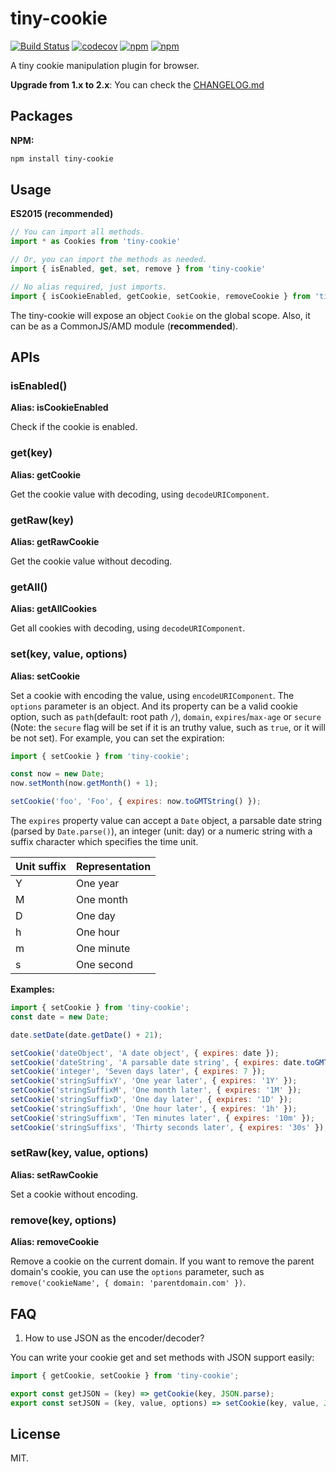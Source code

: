 # tiny-cookie

[![Build Status](https://travis-ci.org/Alex1990/tiny-cookie.svg?branch=master)](https://travis-ci.org/Alex1990/tiny-cookie)
[![codecov](https://codecov.io/gh/Alex1990/tiny-cookie/branch/master/graph/badge.svg)](https://codecov.io/gh/Alex1990/tiny-cookie)
[![npm](https://img.shields.io/npm/dm/tiny-cookie.svg)](https://www.npmjs.com/package/tiny-cookie)
[![npm](https://img.shields.io/npm/v/tiny-cookie.svg)](https://www.npmjs.com/package/tiny-cookie)

A tiny cookie manipulation plugin for browser.

**Upgrade from 1.x to 2.x**: You can check the [CHANGELOG.md](https://github.com/Alex1990/tiny-cookie/blob/master/CHANGELOG.md#v200)

## Packages

**NPM:**

```bash
npm install tiny-cookie
```

## Usage

**ES2015 (recommended)**

```js
// You can import all methods.
import * as Cookies from 'tiny-cookie'

// Or, you can import the methods as needed.
import { isEnabled, get, set, remove } from 'tiny-cookie'

// No alias required, just imports.
import { isCookieEnabled, getCookie, setCookie, removeCookie } from 'tiny-cookie'
```

The tiny-cookie will expose an object `Cookie` on the global scope. Also, it can be as a CommonJS/AMD module (**recommended**).

## APIs

### isEnabled()

**Alias: isCookieEnabled**

Check if the cookie is enabled.

### get(key)

**Alias: getCookie**

Get the cookie value with decoding, using `decodeURIComponent`.

### getRaw(key)

**Alias: getRawCookie**

Get the cookie value without decoding.

### getAll()

**Alias: getAllCookies**

Get all cookies with decoding, using `decodeURIComponent`.

### set(key, value, options)

**Alias: setCookie**

Set a cookie with encoding the value, using `encodeURIComponent`. The `options` parameter is an object. And its property can be a valid cookie option, such as `path`(default: root path `/`), `domain`, `expires`/`max-age` or `secure` (Note: the `secure` flag will be set if it is an truthy value, such as `true`, or it will be not set). For example, you can set the expiration:

```js
import { setCookie } from 'tiny-cookie';

const now = new Date;
now.setMonth(now.getMonth() + 1);

setCookie('foo', 'Foo', { expires: now.toGMTString() });
```

The `expires` property value can accept a `Date` object, a parsable date string (parsed by `Date.parse()`), an integer (unit: day) or a numeric string with a suffix character which specifies the time unit.

| Unit suffix | Representation |
| ----------- | -------------- |
| Y           | One year       |
| M           | One month      |
| D           | One day        |
| h           | One hour       |
| m           | One minute     |
| s           | One second     |

**Examples:**

```js
import { setCookie } from 'tiny-cookie';
const date = new Date;

date.setDate(date.getDate() + 21);

setCookie('dateObject', 'A date object', { expires: date });
setCookie('dateString', 'A parsable date string', { expires: date.toGMTString() });
setCookie('integer', 'Seven days later', { expires: 7 });
setCookie('stringSuffixY', 'One year later', { expires: '1Y' });
setCookie('stringSuffixM', 'One month later', { expires: '1M' });
setCookie('stringSuffixD', 'One day later', { expires: '1D' });
setCookie('stringSuffixh', 'One hour later', { expires: '1h' });
setCookie('stringSuffixm', 'Ten minutes later', { expires: '10m' });
setCookie('stringSuffixs', 'Thirty seconds later', { expires: '30s' });
```

### setRaw(key, value, options)

**Alias: setRawCookie**

Set a cookie without encoding.

### remove(key, options)

**Alias: removeCookie**

Remove a cookie on the current domain. If you want to remove the parent domain's cookie, you can use the `options` parameter, such as `remove('cookieName', { domain: 'parentdomain.com' })`.

## FAQ

1. How to use JSON as the encoder/decoder?

You can write your cookie get and set methods with JSON support easily:

```js
import { getCookie, setCookie } from 'tiny-cookie';

export const getJSON = (key) => getCookie(key, JSON.parse);
export const setJSON = (key, value, options) => setCookie(key, value, JSON.stringify, options);
```

## License

MIT.
